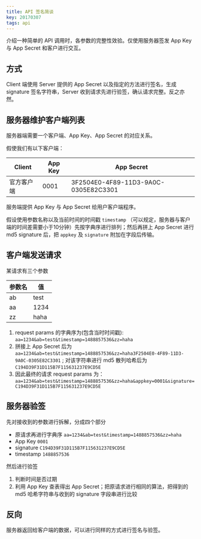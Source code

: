 ```yaml
---
title: API 签名简谈
key: 20170307
tags: api
---
```

介绍一种简单的 API 调用时，各参数的完整性效验。仅使用服务器签发 App Key 与 App Secret 和客户进行交互。

## 方式

Client 端使用 Server 提供的 App Secret 以及指定的方法进行签名，生成 signature 签名字符串，Server 收到请求先进行验签，确认请求完整。反之亦然。

## 服务器维护客户端列表

服务器端需要一个客户端、App Key、App Secret 的对应关系。

假使我们有以下客户端：

| Client | App Key | App Secret |
| --- | --- | --- |
| 官方客户端 | 0001 | 3F2504E0-4F89-11D3-9A0C-0305E82C3301 |

服务端提供 App Key 与 App Secret 给用户客户端程序。

假设使用参数名称以及当前时间的时间戳 `timestamp` （可以规定，服务器与客户端的时间差需要小于10分钟）先按字典序进行排列；然后再拼上 App Secret 进行 md5 signature 后，把 `appkey` 及 `signature` 附加在字段后传输。

## 客户端发送请求

某请求有三个参数


| 参数名 | 值 |
| --- | --- |
| ab | test |
| aa | 1234 |
| zz | haha |

1. request params 的字典序为(包含当时时间戳):  `aa=1234&ab=test&timestamp=1488857536&zz=haha`
2. 拼接上 App Secret 后为 `aa=1234&ab=test&timestamp=1488857536&zz=haha3F2504E0-4F89-11D3-9A0C-0305E82C3301` ; 对该字符串进行 md5 散列哈希后为 `C194D39F31D115B7F115631237E9CD5E`
3. 因此最终的请求 request params 为：`aa=1234&ab=test&timestamp=1488857536&zz=haha&appkey=0001&signature=C194D39F31D115B7F115631237E9CD5E`

## 服务器验签

先对接收到的参数进行拆解，分成四个部分

* 原请求再进行字典序 `aa=1234&ab=test&timestamp=1488857536&zz=haha`
* App Key `0001`
* signature `C194D39F31D115B7F115631237E9CD5E`
* timestamp `1488857536`

然后进行验签

1. 判断时间是否过期
2. 利用 App Key 查表得出 App Secret；把原请求进行相同的算法，把得到的 md5 哈希字符串与收到的 signature 字段串进行比较

## 反向

服务器返回给客户端的数据，可以进行同样的方式进行签名与验签。

